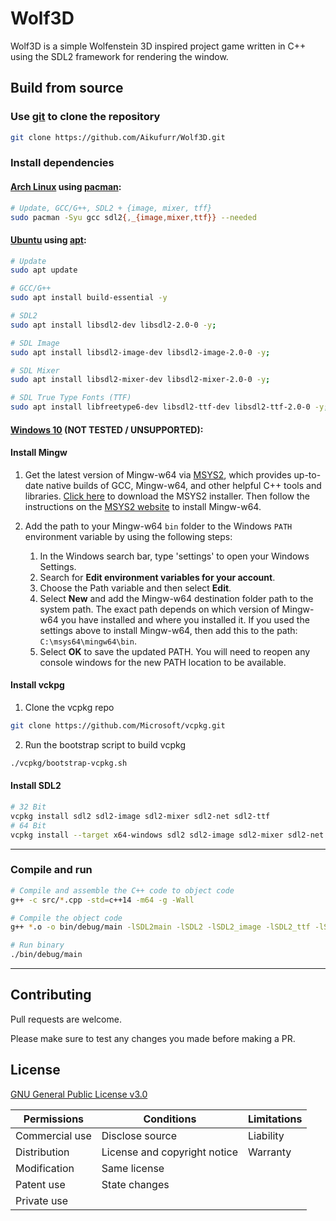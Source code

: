 # Wolf3D

Wolf3D is a simple Wolfenstein 3D inspired project game written in C++ using the SDL2 framework for rendering the window.

## Build from source

### Use [git](https://git-scm.com/) to clone the repository
```bash
git clone https://github.com/Aikufurr/Wolf3D.git
```
### Install dependencies

#### [Arch Linux](https://archlinux.org/) using [pacman](https://wiki.archlinux.org/title/pacman):
```bash
# Update, GCC/G++, SDL2 + {image, mixer, tff}
sudo pacman -Syu gcc sdl2{,_{image,mixer,ttf}} --needed
```
#### [Ubuntu](https://ubuntu.com/) using [apt](https://help.ubuntu.com/community/AptGet/Howto):
```bash
# Update
sudo apt update

# GCC/G++
sudo apt install build-essential -y

# SDL2
sudo apt install libsdl2-dev libsdl2-2.0-0 -y;

# SDL Image
sudo apt install libsdl2-image-dev libsdl2-image-2.0-0 -y;

# SDL Mixer
sudo apt install libsdl2-mixer-dev libsdl2-mixer-2.0-0 -y;

# SDL True Type Fonts (TTF)
sudo apt install libfreetype6-dev libsdl2-ttf-dev libsdl2-ttf-2.0-0 -y;
```

#### [Windows 10](https://www.microsoft.com/en-gb/windows/get-windows-10) (NOT TESTED / UNSUPPORTED):
#### Install Mingw
1. Get the latest version of Mingw-w64 via [MSYS2](https://www.msys2.org/), which provides up-to-date native builds of GCC, Mingw-w64, and other helpful C++ tools and libraries. [Click here](https://github.com/msys2/msys2-installer/releases/download/2021-06-04/msys2-x86_64-20210604.exe) to download the MSYS2 installer. Then follow the instructions on the [MSYS2 website](https://www.msys2.org/) to install Mingw-w64.
2. Add the path to your Mingw-w64 `bin` folder to the Windows `PATH` environment variable by using the following steps:

    1. In the Windows search bar, type 'settings' to open your Windows Settings.
    2. Search for **Edit environment variables for your account**.
    3. Choose the Path variable and then select **Edit**.
    4. Select **New** and add the Mingw-w64 destination folder path to the system path. The exact path depends on which version of Mingw-w64 you have installed and where you installed it. If you used the settings above to install Mingw-w64, then add this to the path: `C:\msys64\mingw64\bin`.
    5. Select **OK** to save the updated PATH. You will need to reopen any console windows for the new PATH location to be available.
#### Install vckpg
1. Clone the vcpkg repo
```bash
git clone https://github.com/Microsoft/vcpkg.git
```
2. Run the bootstrap script to build vcpkg
```bash
./vcpkg/bootstrap-vcpkg.sh
```
#### Install SDL2
```bash
# 32 Bit
vcpkg install sdl2 sdl2-image sdl2-mixer sdl2-net sdl2-ttf
# 64 Bit
vcpkg install --target x64-windows sdl2 sdl2-image sdl2-mixer sdl2-net sdl2-ttf
```

---

### Compile and run

```bash
# Compile and assemble the C++ code to object code
g++ -c src/*.cpp -std=c++14 -m64 -g -Wall

# Compile the object code
g++ *.o -o bin/debug/main -lSDL2main -lSDL2 -lSDL2_image -lSDL2_ttf -lSDL2_mixer

# Run binary
./bin/debug/main
```

---

## Contributing
Pull requests are welcome.

Please make sure to test any changes you made before making a PR.

## License
[GNU General Public License v3.0](https://choosealicense.com/licenses/gpl-3.0/)


| Permissions    | Conditions                   | Limitations |
| -------------- | ---------------------------- | ----------- |
| Commercial use | Disclose source              | Liability   |
| Distribution   | License and copyright notice | Warranty    |
| Modification   | Same license                 |             |
| Patent use     | State changes                |             |
| Private use    |                              |             |

